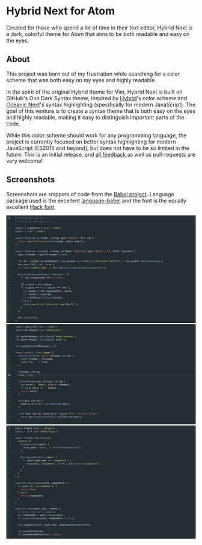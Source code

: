 # Hybrid Next for Atom

Created for those who spend a lot of time in their text editor, Hybrid Next is a dark, colorful theme for Atom that aims to be both readable and easy on the eyes.

## About

This project was born out of my frustration while searching for a color scheme that was both easy on my eyes and highly readable.

In the spirit of the original Hybrid theme for Vim, Hybrid Next is built on GitHub's One Dark Syntax theme, inspired by [Hybrid](https://github.com/w0ng/vim-hybrid)'s color scheme and [Oceanic Next](http://labs.voronianski.com/oceanic-next-color-scheme/)'s syntax highlighting (specifically for modern JavaScript). The goal of this venture is to create a syntax theme that is both easy on the eyes and highly readable, making it easy to distinguish important parts of the code.

While this color scheme should work for any programming language, the project is currently focused on better syntax highlighting for modern JavaScript (ES2015 and beyond), but does not have to be so limited in the future. This is an initial release, and [all feedback](https://github.com/kaicataldo/hybrid-next-syntax/issues) as well as pull-requests are very welcome!

## Screenshots

Screenshots are snippets of code from the [Babel project](https://github.com/babel/babel). Language package used is the excellent [language-babel](https://atom.io/packages/language-babel) and the font is the equally excellent [Hack font](https://github.com/chrissimpkins/Hack).

![](https://raw.githubusercontent.com/kaicataldo/hybrid-next-syntax/master/screenshots/hybrid-next-screenshot-1.png)
![](https://raw.githubusercontent.com/kaicataldo/hybrid-next-syntax/master/screenshots/hybrid-next-screenshot-2.png)
![](https://raw.githubusercontent.com/kaicataldo/hybrid-next-syntax/master/screenshots/hybrid-next-screenshot-3.png)
